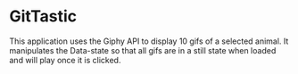 # GitTastic

This application uses the Giphy API to display 10 gifs of a selected animal. 
It manipulates the Data-state so that all gifs are in a still state when loaded and will play once it is clicked. 
